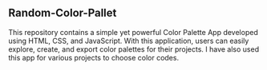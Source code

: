 ## Random-Color-Pallet
This repository contains a simple yet powerful Color Palette App developed using HTML, CSS, and JavaScript. With this application, users can easily explore, create, and export color palettes for their projects. I have also used this app for various projects to choose color codes.
